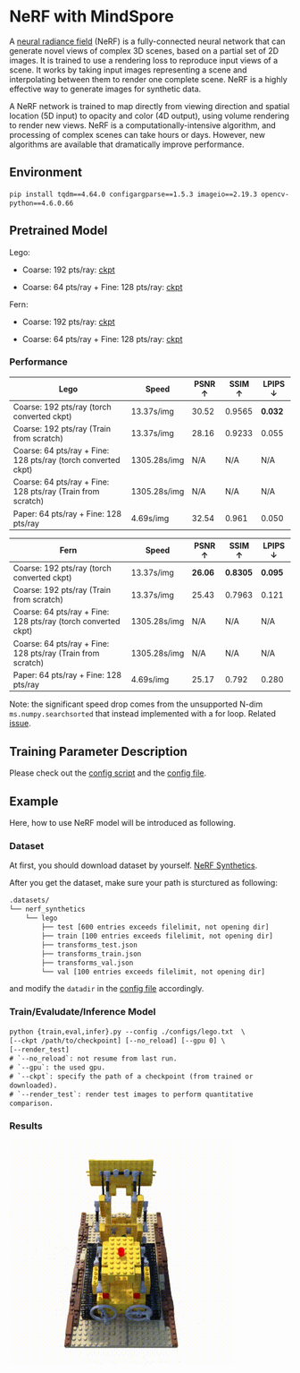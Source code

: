 # NeRF with MindSpore

A [neural radiance field](https://arxiv.org/abs/2003.08934) (NeRF) is a fully-connected neural network that can generate novel views of complex 3D scenes, based on a partial set of 2D images. It is trained to use a rendering loss to reproduce input views of a scene. It works by taking input images representing a scene and interpolating between them to render one complete scene. NeRF is a highly effective way to generate images for synthetic data.

A NeRF network is trained to map directly from viewing direction and spatial location (5D input) to opacity and color (4D output), using volume rendering to render new views. NeRF is a computationally-intensive algorithm, and processing of complex scenes can take hours or days. However, new algorithms are available that dramatically improve performance.

## Environment

```shell
pip install tqdm==4.64.0 configargparse==1.5.3 imageio==2.19.3 opencv-python==4.6.0.66
```

## Pretrained Model

Lego:

- Coarse: 192 pts/ray: [ckpt](https://download.mindspore.cn/vision/nerf/lego/200000.blender_lego_coarse_0.ckpt)

- Coarse: 64 pts/ray + Fine: 128 pts/ray: [ckpt](https://download.mindspore.cn/vision/nerf/lego/200000.blender_lego_0.ckpt)

Fern:

- Coarse: 192 pts/ray: [ckpt](https://download.mindspore.cn/vision/nerf/fern/200000.llff_fern_coarse_0.ckpt)

- Coarse: 64 pts/ray + Fine: 128 pts/ray: [ckpt](https://download.mindspore.cn/vision/nerf/fern/200000.llff_fern_0.ckpt)

### Performance

| Lego                                                          | Speed        | PSNR ↑ | SSIM ↑ | LPIPS ↓   |
| ------------------------------------------------------------- | ------------ | ------ | ------ | --------- |
| Coarse: 192 pts/ray (torch converted ckpt)                    | 13.37s/img   | 30.52  | 0.9565 | **0.032** |
| Coarse: 192 pts/ray (Train from scratch)                      | 13.37s/img   | 28.16  | 0.9233 | 0.055     |
| Coarse: 64 pts/ray + Fine: 128 pts/ray (torch converted ckpt) | 1305.28s/img | N/A     | N/A     | N/A        |
| Coarse: 64 pts/ray + Fine: 128 pts/ray (Train from scratch)   | 1305.28s/img | N/A     | N/A     | N/A        |
| Paper: 64 pts/ray + Fine: 128 pts/ray                         | 4.69s/img    | 32.54  | 0.961  | 0.050     |

| Fern                                                          | Speed        | PSNR ↑    | SSIM ↑     | LPIPS ↓   |
| ------------------------------------------------------------- | ------------ | --------- | ---------- | --------- |
| Coarse: 192 pts/ray (torch converted ckpt)                    | 13.37s/img   | **26.06** | **0.8305** | **0.095** |
| Coarse: 192 pts/ray (Train from scratch)                      | 13.37s/img   | 25.43     | 0.7963     | 0.121     |
| Coarse: 64 pts/ray + Fine: 128 pts/ray (torch converted ckpt) | 1305.28s/img | N/A        | N/A         | N/A        |
| Coarse: 64 pts/ray + Fine: 128 pts/ray (Train from scratch)   | 1305.28s/img | N/A        | N/A         | N/A        |
| Paper: 64 pts/ray + Fine: 128 pts/ray                         | 4.69s/img    | 25.17     | 0.792      | 0.280     |

Note: the significant speed drop comes from the unsupported N-dim `ms.numpy.searchsorted` that instead implemented with a for loop. Related [issue](https://gitee.com/mindspore/mindspore/issues/I5CWTR?from=project-issue).

## Training Parameter Description

Please check out the [config script](src/utils/config.py) and the [config file](src/configs/lego.txt).

## Example

Here, how to use NeRF model will be introduced as following.

### Dataset

At first, you should download dataset by yourself. [NeRF Synthetics](https://drive.google.com/file/d/18JxhpWD-4ZmuFKLzKlAw-w5PpzZxXOcG/view?usp=sharing).

After you get the dataset, make sure your path is sturctured as following:

```text
.datasets/
└── nerf_synthetics
    └── lego
        ├── test [600 entries exceeds filelimit, not opening dir]
        ├── train [100 entries exceeds filelimit, not opening dir]
        ├── transforms_test.json
        ├── transforms_train.json
        ├── transforms_val.json
        └── val [100 entries exceeds filelimit, not opening dir]
```

and modify the `datadir` in the [config file](src/configs/lego.txt) accordingly.

### Train/Evaludate/Inference Model

```shell
python {train,eval,infer}.py --config ./configs/lego.txt  \
[--ckpt /path/to/checkpoint] [--no_reload] [--gpu 0] \
[--render_test]
# `--no_reload`: not resume from last run.
# `--gpu`: the used gpu.
# `--ckpt`: specify the path of a checkpoint (from trained or downloaded).
# `--render_test`: render test images to perform quantitative comparison.
```

### Results

![nerf_outputs](./images/nerf_outputs.gif)
